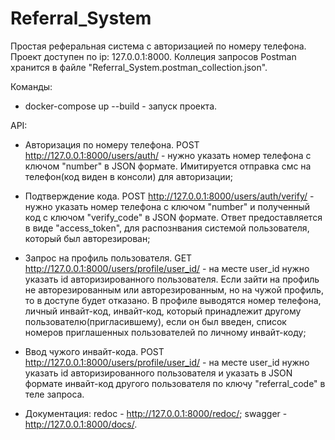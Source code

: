 # Referral_System
Простая реферальная система с авторизацией по номеру телефона. Проект доступен по ip: 127.0.0.1:8000.
Коллеция запросов Postman хранится в файле "Referral_System.postman_collection.json".

Команды:

- docker-compose up --build - запуск проекта.

API:

- Авторизация по номеру телефона.
POST http://127.0.0.1:8000/users/auth/ - нужно указать номер телефона с ключом "number" в JSON формате. 
Имитируется отправка смс на телефон(код виден в консоли) для авторизации;


- Подтверждение кода.
POST http://127.0.0.1:8000/users/auth/verify/ - нужно указать номер телефона с ключом "number" и 
полученный код с ключом "verify_code" в JSON формате. Ответ предоставляется в виде "access_token", для
распознвания системой пользователя, который был авторезирован;


- Запрос на профиль пользователя.
GET http://127.0.0.1:8000/users/profile/user_id/ - на месте user_id нужно указать id авторизированного пользователя.
Если зайти на профиль не авторезированным или авторезированным, но на чужой профиль, то в доступе будет отказано.
В профиле выводятся номер телефона, личный инвайт-код, инвайт-код, который принадлежит другому пользователю(пригласившему),
если он был введен, список номеров приглашенных пользователей по личному инвайт-коду;


- Ввод чужого инвайт-кода.
POST http://127.0.0.1:8000/users/profile/user_id/ - на месте user_id нужно указать id авторизированного пользователя и
указать в JSON формате инвайт-код другого пользователя по ключу "referral_code" в теле запроса.


- Документация: redoc - http://127.0.0.1:8000/redoc/; swagger - http://127.0.0.1:8000/docs/.